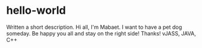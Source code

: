 # hello-world
Written a short description.
Hi all, I'm Mabaet. I want to have a pet dog someday. Be happy you all and stay on the right side! Thanks!
vJASS, JAVA, C++

